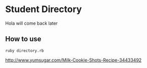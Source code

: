 Student Directory
=================

Hola will come back later

How to use
--------
```shell
ruby directory.rb
```



http://www.yumsugar.com/Milk-Cookie-Shots-Recipe-34433492
